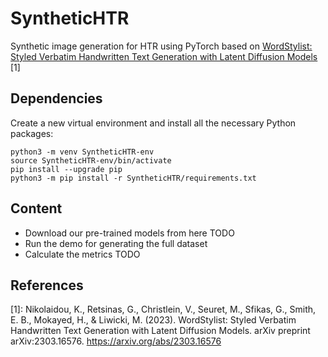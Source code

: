 # SyntheticHTR

Synthetic image generation for HTR using PyTorch based on [WordStylist: Styled Verbatim Handwritten Text Generation with Latent Diffusion Models](https://github.com/koninik/WordStylist) [1]

## Dependencies

Create a new virtual environment and install all the necessary Python packages:

```
python3 -m venv SyntheticHTR-env
source SyntheticHTR-env/bin/activate
pip install --upgrade pip
python3 -m pip install -r SyntheticHTR/requirements.txt
```

## Content

* Download our pre-trained models from here TODO
* Run the demo for generating the full dataset 
* Calculate the metrics TODO

## References

[1]: Nikolaidou, K., Retsinas, G., Christlein, V., Seuret, M., Sfikas, G., Smith, E. B., Mokayed, H., & Liwicki, M. (2023). WordStylist: Styled Verbatim Handwritten Text Generation with Latent Diffusion Models. arXiv preprint arXiv:2303.16576. https://arxiv.org/abs/2303.16576
